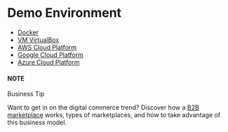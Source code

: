 <a id="demo-environment"></a>

# Demo Environment

* [Docker](docker.md)
* [VM VirtualBox](vm.md)
* [AWS Cloud Platform](aws.md)
* [Google Cloud Platform](gcp.md)
* [Azure Cloud Platform](azure.md)

#### NOTE
Business Tip

Want to get in on the digital commerce trend? Discover how a <a href="https://oroinc.com/oromarketplace/b2b-marketplace/" target="_blank">B2B marketplace</a> works, types of marketplaces, and how to take advantage of this business model.
